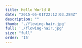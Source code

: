 ```yaml
---
title: Hello World 8
date: "2015-05-01T22:12:03.284Z"
description: ""
thumb: './flowing-hair.jpg'
full: './flowing-hair.jpg'
size: "full"
order: '15'
---
```




